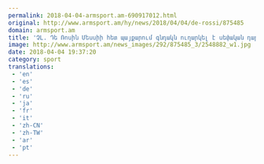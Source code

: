 ```yaml
---
permalink: 2018-04-04-armsport.am-690917012.html
original: http://www.armsport.am/hy/news/2018/04/04/de-rossi/875485
domain: armsport.am
title: 'ՉԼ. Դե Ռոսին Մեսսիի հետ պայքարում գնդակն ուղարկել է սեփական դարպասը (տեսանյութ) - Սպորտային լուրեր'
image: http://www.armsport.am/news_images/292/875485_3/2548882_w1.jpg
date: 2018-04-04 19:37:20
category: sport
translations: 
 - 'en'
 - 'es'
 - 'de'
 - 'ru'
 - 'ja'
 - 'fr'
 - 'it'
 - 'zh-CN'
 - 'zh-TW'
 - 'ar'
 - 'pt'
---
```


